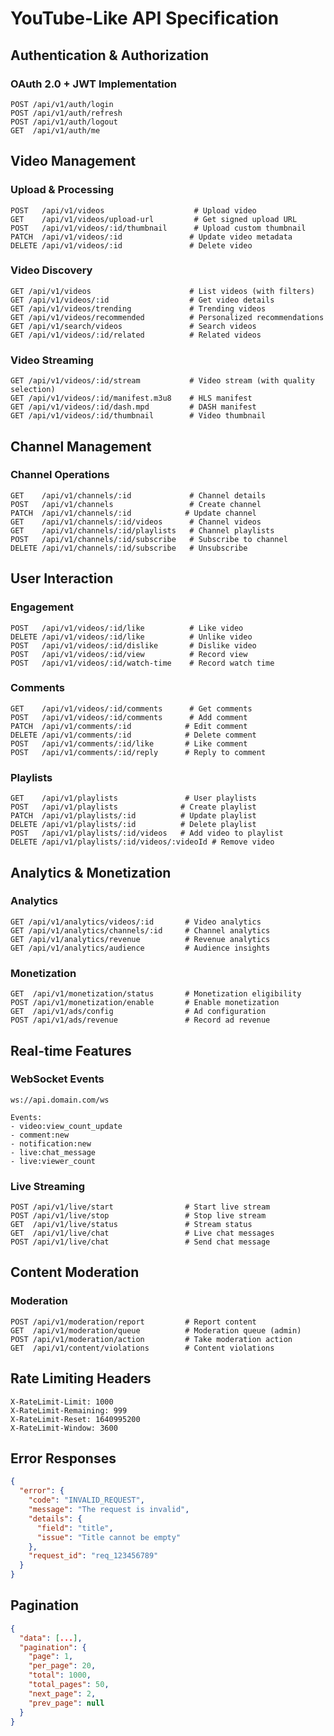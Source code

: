 # YouTube-Like API Specification

## Authentication & Authorization

### OAuth 2.0 + JWT Implementation
```http
POST /api/v1/auth/login
POST /api/v1/auth/refresh
POST /api/v1/auth/logout
GET  /api/v1/auth/me
```

## Video Management

### Upload & Processing
```http
POST   /api/v1/videos                    # Upload video
GET    /api/v1/videos/upload-url         # Get signed upload URL
POST   /api/v1/videos/:id/thumbnail      # Upload custom thumbnail
PATCH  /api/v1/videos/:id               # Update video metadata
DELETE /api/v1/videos/:id               # Delete video
```

### Video Discovery
```http
GET /api/v1/videos                      # List videos (with filters)
GET /api/v1/videos/:id                  # Get video details
GET /api/v1/videos/trending             # Trending videos
GET /api/v1/videos/recommended          # Personalized recommendations
GET /api/v1/search/videos               # Search videos
GET /api/v1/videos/:id/related          # Related videos
```

### Video Streaming
```http
GET /api/v1/videos/:id/stream           # Video stream (with quality selection)
GET /api/v1/videos/:id/manifest.m3u8    # HLS manifest
GET /api/v1/videos/:id/dash.mpd         # DASH manifest
GET /api/v1/videos/:id/thumbnail        # Video thumbnail
```

## Channel Management

### Channel Operations
```http
GET    /api/v1/channels/:id             # Channel details
POST   /api/v1/channels                 # Create channel
PATCH  /api/v1/channels/:id            # Update channel
GET    /api/v1/channels/:id/videos      # Channel videos
GET    /api/v1/channels/:id/playlists   # Channel playlists
POST   /api/v1/channels/:id/subscribe   # Subscribe to channel
DELETE /api/v1/channels/:id/subscribe   # Unsubscribe
```

## User Interaction

### Engagement
```http
POST   /api/v1/videos/:id/like          # Like video
DELETE /api/v1/videos/:id/like          # Unlike video
POST   /api/v1/videos/:id/dislike       # Dislike video
POST   /api/v1/videos/:id/view          # Record view
POST   /api/v1/videos/:id/watch-time    # Record watch time
```

### Comments
```http
GET    /api/v1/videos/:id/comments      # Get comments
POST   /api/v1/videos/:id/comments      # Add comment
PATCH  /api/v1/comments/:id            # Edit comment
DELETE /api/v1/comments/:id            # Delete comment
POST   /api/v1/comments/:id/like       # Like comment
POST   /api/v1/comments/:id/reply      # Reply to comment
```

### Playlists
```http
GET    /api/v1/playlists               # User playlists
POST   /api/v1/playlists              # Create playlist
PATCH  /api/v1/playlists/:id          # Update playlist
DELETE /api/v1/playlists/:id          # Delete playlist
POST   /api/v1/playlists/:id/videos   # Add video to playlist
DELETE /api/v1/playlists/:id/videos/:videoId # Remove video
```

## Analytics & Monetization

### Analytics
```http
GET /api/v1/analytics/videos/:id       # Video analytics
GET /api/v1/analytics/channels/:id     # Channel analytics
GET /api/v1/analytics/revenue          # Revenue analytics
GET /api/v1/analytics/audience         # Audience insights
```

### Monetization
```http
GET  /api/v1/monetization/status       # Monetization eligibility
POST /api/v1/monetization/enable       # Enable monetization
GET  /api/v1/ads/config                # Ad configuration
POST /api/v1/ads/revenue               # Record ad revenue
```

## Real-time Features

### WebSocket Events
```
ws://api.domain.com/ws

Events:
- video:view_count_update
- comment:new
- notification:new
- live:chat_message
- live:viewer_count
```

### Live Streaming
```http
POST /api/v1/live/start                # Start live stream
POST /api/v1/live/stop                 # Stop live stream
GET  /api/v1/live/status               # Stream status
GET  /api/v1/live/chat                 # Live chat messages
POST /api/v1/live/chat                 # Send chat message
```

## Content Moderation

### Moderation
```http
POST /api/v1/moderation/report         # Report content
GET  /api/v1/moderation/queue          # Moderation queue (admin)
POST /api/v1/moderation/action         # Take moderation action
GET  /api/v1/content/violations        # Content violations
```

## Rate Limiting Headers
```
X-RateLimit-Limit: 1000
X-RateLimit-Remaining: 999
X-RateLimit-Reset: 1640995200
X-RateLimit-Window: 3600
```

## Error Responses
```json
{
  "error": {
    "code": "INVALID_REQUEST",
    "message": "The request is invalid",
    "details": {
      "field": "title",
      "issue": "Title cannot be empty"
    },
    "request_id": "req_123456789"
  }
}
```

## Pagination
```json
{
  "data": [...],
  "pagination": {
    "page": 1,
    "per_page": 20,
    "total": 1000,
    "total_pages": 50,
    "next_page": 2,
    "prev_page": null
  }
}
```